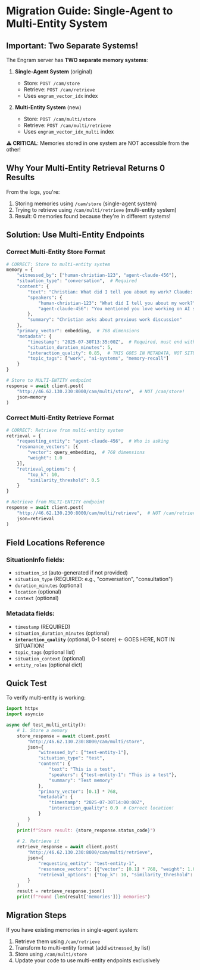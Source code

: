 # Migration Guide: Single-Agent to Multi-Entity System

## Important: Two Separate Systems!

The Engram server has **TWO separate memory systems**:

1. **Single-Agent System** (original)
   - Store: `POST /cam/store`
   - Retrieve: `POST /cam/retrieve`
   - Uses `engram_vector_idx` index

2. **Multi-Entity System** (new)
   - Store: `POST /cam/multi/store`
   - Retrieve: `POST /cam/multi/retrieve`
   - Uses `engram_vector_idx_multi` index

**⚠️ CRITICAL**: Memories stored in one system are NOT accessible from the other!

## Why Your Multi-Entity Retrieval Returns 0 Results

From the logs, you're:
1. Storing memories using `/cam/store` (single-agent system)
2. Trying to retrieve using `/cam/multi/retrieve` (multi-entity system)
3. Result: 0 memories found because they're in different systems!

## Solution: Use Multi-Entity Endpoints

### Correct Multi-Entity Store Format

```python
# CORRECT: Store to multi-entity system
memory = {
    "witnessed_by": ["human-christian-123", "agent-claude-456"],
    "situation_type": "conversation",  # Required
    "content": {
        "text": "Christian: What did I tell you about my work? Claude: You mentioned you love working on AI systems.",
        "speakers": {
            "human-christian-123": "What did I tell you about my work?",
            "agent-claude-456": "You mentioned you love working on AI systems."
        },
        "summary": "Christian asks about previous work discussion"
    },
    "primary_vector": embedding,  # 768 dimensions
    "metadata": {
        "timestamp": "2025-07-30T13:35:00Z",  # Required, must end with Z
        "situation_duration_minutes": 5,
        "interaction_quality": 0.85,  # THIS GOES IN METADATA, NOT SITUATION!
        "topic_tags": ["work", "ai-systems", "memory-recall"]
    }
}

# Store to MULTI-ENTITY endpoint
response = await client.post(
    "http://46.62.130.230:8000/cam/multi/store",  # NOT /cam/store!
    json=memory
)
```

### Correct Multi-Entity Retrieve Format

```python
# CORRECT: Retrieve from multi-entity system
retrieval = {
    "requesting_entity": "agent-claude-456",  # Who is asking
    "resonance_vectors": [{
        "vector": query_embedding,  # 768 dimensions
        "weight": 1.0
    }],
    "retrieval_options": {
        "top_k": 10,
        "similarity_threshold": 0.5
    }
}

# Retrieve from MULTI-ENTITY endpoint
response = await client.post(
    "http://46.62.130.230:8000/cam/multi/retrieve",  # NOT /cam/retrieve!
    json=retrieval
)
```

## Field Locations Reference

### SituationInfo fields:
- `situation_id` (auto-generated if not provided)
- `situation_type` (REQUIRED: e.g., "conversation", "consultation")
- `duration_minutes` (optional)
- `location` (optional)
- `context` (optional)

### Metadata fields:
- `timestamp` (REQUIRED)
- `situation_duration_minutes` (optional)
- **`interaction_quality`** (optional, 0-1 score) ← GOES HERE, NOT IN SITUATION!
- `topic_tags` (optional list)
- `situation_context` (optional)
- `entity_roles` (optional dict)

## Quick Test

To verify multi-entity is working:

```python
import httpx
import asyncio

async def test_multi_entity():
    # 1. Store a memory
    store_response = await client.post(
        "http://46.62.130.230:8000/cam/multi/store",
        json={
            "witnessed_by": ["test-entity-1"],
            "situation_type": "test",
            "content": {
                "text": "This is a test",
                "speakers": {"test-entity-1": "This is a test"},
                "summary": "Test memory"
            },
            "primary_vector": [0.1] * 768,
            "metadata": {
                "timestamp": "2025-07-30T14:00:00Z",
                "interaction_quality": 0.9  # Correct location!
            }
        }
    )
    print(f"Store result: {store_response.status_code}")
    
    # 2. Retrieve it
    retrieve_response = await client.post(
        "http://46.62.130.230:8000/cam/multi/retrieve",
        json={
            "requesting_entity": "test-entity-1",
            "resonance_vectors": [{"vector": [0.1] * 768, "weight": 1.0}],
            "retrieval_options": {"top_k": 10, "similarity_threshold": 0.0}
        }
    )
    result = retrieve_response.json()
    print(f"Found {len(result['memories'])} memories")
```

## Migration Steps

If you have existing memories in single-agent system:

1. Retrieve them using `/cam/retrieve`
2. Transform to multi-entity format (add `witnessed_by` list)
3. Store using `/cam/multi/store`
4. Update your code to use multi-entity endpoints exclusively